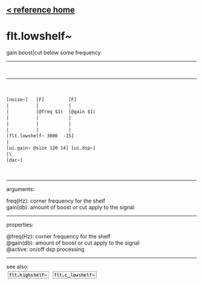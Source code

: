 [< reference home](index.html)
---

# flt.lowshelf~


gain boost|cut below some frequency

---

<br>


---


```


[noise~]   [F]         [F]
|          |           |
|          [@freq $1(  [@gain $1(
|          |           |
|          |           |
|          |           |
[flt.lowshelf~ 3000  -15]
|
[ui.gain~ @size 120 14] [ui.dsp~]
|\
[dac~]

            
```

---
arguments:

freq(Hz): corner
            frequency for the shelf<br>
gain(db): amount
            of boost or cut apply to the signal<br>

---
properties:

@freq(Hz): corner frequency for the shelf<br>
@gain(db): amount of boost or cut apply to the signal<br>
@active: on/off dsp
            processing<br>

---
see also:<br>
[![flt.highshelf~](img/object_flt.highshelf~.png)](flt.highshelf~.html)
[![flt.c_lowshelf~](img/object_flt.c_lowshelf~.png)](flt.c_lowshelf~.html)

